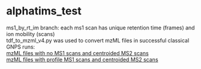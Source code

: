 # alphatims_test

ms1_by_rt_im branch: each ms1 scan has unique retention time (frames) and ion mobility (scans)
<br/>
tdf_to_mzml_v4.py was used to convert mzML files in successful classical GNPS runs:
<br/>
[mzML files with no MS1 scans and centroided MS2 scans](https://gnps.ucsd.edu/ProteoSAFe/status.jsp?task=2358c2cbc8e743239fda19073d1340a8)
<br/>
[mzML files with profile MS1 scans and centroided MS2 scans](https://gnps.ucsd.edu/ProteoSAFe/status.jsp?task=6afc839728334b18a713e53876e8df73)
